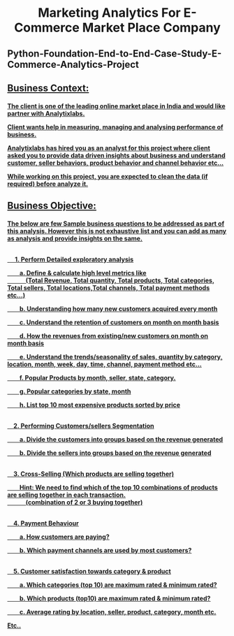 <h1><center>Marketing Analytics For E-Commerce Market Place Company</h1>
<h2>Python-Foundation-End-to-End-Case-Study-E-Commerce-Analytics-Project</h2>
<h2><u>Business Context:</h2>
<h4>The client is one of the leading online market place in India and would like partner with Analytixlabs.<br>
    
Client wants help in measuring, managing and analysing performance of business.<br>
    
Analytixlabs has hired you as an analyst for this project where client asked you to provide data
driven insights about business and understand customer, seller behaviors, product behavior and
channel behavior etc...<br>

While working on this project, you are expected to clean the data (if required) before analyze it.</h4> 
  
<h2><u>Business Objective:</h2>
<h4>The below are few Sample business questions to be addressed as part of this analysis. However this
is not exhaustive list and you can add as many as analysis and provide insights on the same.<br><br>
    
&emsp; 1. Perform Detailed exploratory analysis<br>
    
&emsp;&emsp;a. Define & calculate high level metrics like <br>&emsp;&emsp;&emsp;(Total Revenue, Total quantity, Total
products, Total categories, Total sellers, Total locations,Total channels, Total
payment methods etc…)<br>
    
&emsp;&emsp;b. Understanding how many new customers acquired every month<br>
    
&emsp;&emsp;c. Understand the retention of customers on month on month basis<br>
    
&emsp;&emsp;d. How the revenues from existing/new customers on month on month basis<br>
    
&emsp;&emsp;e. Understand the trends/seasonality of sales, quantity by category, location, month,
    week, day, time, channel, payment method etc…<br>
    
&emsp;&emsp;f. Popular Products by month, seller, state, category.<br>
    
&emsp;&emsp;g. Popular categories by state, month<br>
    
&emsp;&emsp;h. List top 10 most expensive products sorted by price<br><br>
    
&emsp;2. Performing Customers/sellers Segmentation<br>
    
&emsp;&emsp;a. Divide the customers into groups based on the revenue generated<br>
    
&emsp;&emsp;b. Divide the sellers into groups based on the revenue generated<br><br>
    
&emsp;3. Cross-Selling (Which products are selling together)<br>
    
&emsp;&emsp;Hint: We need to find which of the top 10 combinations of products are selling together in
each transaction. <br>&emsp;&emsp;&emsp;(combination of 2 or 3 buying together)<br><br>
    
&emsp;4. Payment Behaviour<br>
    
&emsp;&emsp;a. How customers are paying?<br>
    
&emsp;&emsp;b. Which payment channels are used by most customers?<br><br>
    
&emsp;5. Customer satisfaction towards category & product<br>
    
&emsp;&emsp;a. Which categories (top 10) are maximum rated & minimum rated?<br>
    
&emsp;&emsp;b. Which products (top10) are maximum rated & minimum rated?<br>
    
&emsp;&emsp;c. Average rating by location, seller, product, category, month etc.<br>
    
Etc..
